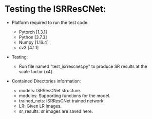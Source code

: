 # Testing the ISRResCNet:
- Platform required to run the test code: 
	- Pytorch [1.3.1] 
	- Python [3.7.3] 
	- Numpy [1.16.4] 
	- cv2 [4.1.1] 

- Testing:
	- Run file named "test_isrrescnet.py" to produce SR results at the scale factor (x4).
- Contained Directories information: 
	- models: ISRResCNet structure.
	- modules: Supporting functions for the model.
	- trained_nets: ISRResCNet trained network
	- LR: Given LR images.
	- sr_results: sr images are saved here. 
